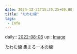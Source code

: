 ```yaml
---
date: 2024-12-21T15:20:25+09:00
title: "たわむ線"
tags:
 - Info
---
```


daily:: [2022-08-06](Daily_Note/2022-08-06.md)
up:: [Image](../Bar/Novel/Topics/Image.md)

たわむ線
集まる一本の線